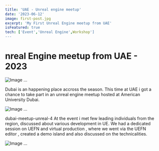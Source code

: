```yaml
---
title: 'UAE - Unreal engine meetup'
date: '2023-06-12'
image: first-post.jpg
excerpt: 'My First Unreal Engine meetup from UAE'
isFeatured: true
tech: ['Event','Unreal Engine',Workshop']
---
```


# nreal Engine meetup from UAE - 2023

![Image ...](/images/posts/Dubai-unreal-meetup/Dubai-unreal-meetup-2.jpeg)



Dubai is an happening place accross the season. This time at UAE i got a chance to take part in an unreal engine meetup hosted at American University Dubai.

![Image ...](/images/posts/Dubai-unreal-meetup/dubai-meetup-unreal-3.jpeg)


dubai-meetup-unreal-4
At the event i met few leading individuals from the region, discussed about various development in UE. We had a dedicated session on UEFN and virtual production , where we went via the UEFN editor , created a demo island and also discussed on the technicalities.

![Image ...](/images/posts/Dubai-unreal-meetup/dubai-meetup-unreal-4.jpeg)
